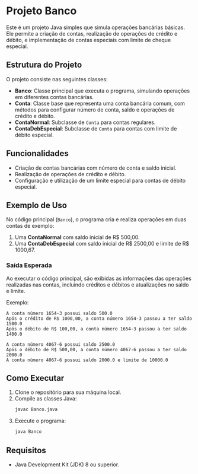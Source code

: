 # Projeto Banco

Este é um projeto Java simples que simula operações bancárias básicas. Ele permite a criação de contas, realização de operações de crédito e débito, e implementação de contas especiais com limite de cheque especial.

## Estrutura do Projeto

O projeto consiste nas seguintes classes:

- **Banco**: Classe principal que executa o programa, simulando operações em diferentes contas bancárias.
- **Conta**: Classe base que representa uma conta bancária comum, com métodos para configurar número de conta, saldo e operações de crédito e débito.
- **ContaNormal**: Subclasse de `Conta` para contas regulares.
- **ContaDebEspecial**: Subclasse de `Conta` para contas com limite de débito especial.

## Funcionalidades

- Criação de contas bancárias com número de conta e saldo inicial.
- Realização de operações de crédito e débito.
- Configuração e utilização de um limite especial para contas de débito especial.

## Exemplo de Uso

No código principal (`Banco`), o programa cria e realiza operações em duas contas de exemplo:

1. Uma **ContaNormal** com saldo inicial de R$ 500,00.
2. Uma **ContaDebEspecial** com saldo inicial de R$ 2500,00 e limite de R$ 1000,67.

### Saída Esperada

Ao executar o código principal, são exibidas as informações das operações realizadas nas contas, incluindo créditos e débitos e atualizações no saldo e limite.

Exemplo:
```plaintext
A conta número 1654-3 possui saldo 500.0
Após o crédito de R$ 1000,00, a conta número 1654-3 passou a ter saldo 1500.0
Após o débito de R$ 100,00, a conta número 1654-3 passou a ter saldo 1400.0

A conta número 4067-6 possui saldo 2500.0
Após o débito de R$ 500,00, a conta número 4067-6 passou a ter saldo 2000.0
A conta número 4067-6 possui saldo 2000.0 e limite de 10000.0
```

## Como Executar

1. Clone o repositório para sua máquina local.
2. Compile as classes Java:
   ```bash
   javac Banco.java
   ```
3. Execute o programa:
   ```bash
   java Banco
   ```

## Requisitos

- Java Development Kit (JDK) 8 ou superior.
